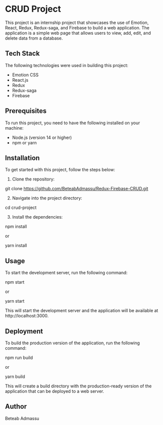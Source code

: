 # CRUD Project

This project is an internship project that showcases the use of Emotion, React, Redux, Redux-saga, and Firebase to build a web application. The application is a simple web page that allows users to view, add, edit, and delete data from a database.

## Tech Stack

The following technologies were used in building this project:

- Emotion CSS
- React.js
- Redux
- Redux-saga
- Firebase

## Prerequisites

To run this project, you need to have the following installed on your machine:

- Node.js (version 14 or higher)
- npm or yarn

## Installation

To get started with this project, follow the steps below:

1. Clone the repository:

git clone <https://github.com/BeteabAdmassu/Redux-Firebase-CRUD.git>

2. Navigate into the project directory:

cd crud-project

3. Install the dependencies:

npm install

or

yarn install

## Usage

To start the development server, run the following command:

npm start

or

yarn start

This will start the development server and the application will be available at http://localhost:3000.

## Deployment

To build the production version of the application, run the following command:

npm run build

or

yarn build

This will create a build directory with the production-ready version of the application that can be deployed to a web server.

## Author

Beteab Admassu
